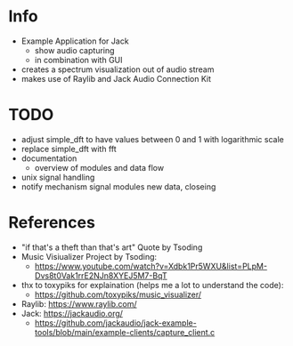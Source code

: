 # Info 
- Example Application for Jack
  - show audio capturing
  - in combination with GUI
- creates a spectrum visualization out of audio stream
- makes use of Raylib and Jack Audio Connection Kit

# TODO
- adjust simple_dft to have values between 0 and 1 with logarithmic scale
- replace simple_dft with fft
- documentation
  - overview of modules and  data flow
- unix signal handling
- notify mechanism signal modules new data, closeing

# References
- "if that's a theft than that's art" Quote by Tsoding
- Music Visiualizer Project by Tsoding: 
  - https://www.youtube.com/watch?v=Xdbk1Pr5WXU&list=PLpM-Dvs8t0Vak1rrE2NJn8XYEJ5M7-BqT
- thx to toxypiks for explaination (helps me a lot to understand the code):
  - https://github.com/toxypiks/music_visualizer/
- Raylib: https://www.raylib.com/
- Jack: https://jackaudio.org/
  - https://github.com/jackaudio/jack-example-tools/blob/main/example-clients/capture_client.c
